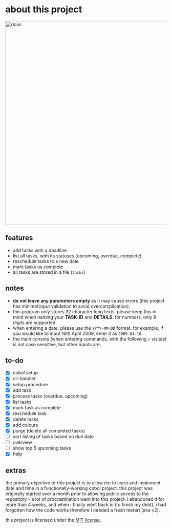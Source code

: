 # about this project

<img width="1284" height="634" alt="doos" src="https://github.com/user-attachments/assets/b140b44c-627f-4453-8f9f-8d00292a8f37" />

## features

- add tasks with a deadline
- list all tasks, with its statuses (upcoming, overdue, complete)
- reschedule tasks to a new date
- mark tasks as complete
- all tasks are stored in a file (`tasks`)

## notes

- **do not leave any parameters empty** as it may cause errors (this project has minimal input validation to avoid overcomplication).
- this program only stores 32 character long texts. please keep this in mind when naming your **TASK-ID** and **DETAILS**. for numbers, only 8 digits are supported.
- when entering a date, please use the `YYYY-MM-DD` format. for example, if you would like to input 16th April 2009, enter it as `2009-04-16`.
- the main console (when entering commands, with the following `>` visible) is not case sensitive, but other inputs are.

## to-do

- [x] cobol setup
- [x] cli-handler
- [x] setup procedure
- [x] add task
- [x] process tasks (overdue, upcoming)
- [x] list tasks
- [x] mark task as complete
- [x] reschedule task
- [x] delete tasks
- [x] add colours
- [x] purge (delete all completed tasks)
- [ ] sort listing of tasks based on due date
- [ ] overview
- [ ] show top 5 upcoming tasks
- [x] help

## extras

the primary objective of this project is to allow me to learn and implement date and time in a functionally-working cobol project. this project was originally started over a month prior to allowing public access to the repository - a lot of procrastination went into this project. i abandoned it for more than 4 weeks, and when i finally went back in (to finish my debt), i had forgotten how the code works therefore i needed a fresh restart (aka v2).

this project is licensed under the [MIT license](https://github.com/theluqmn/doos/blob/main/LICENSE).
